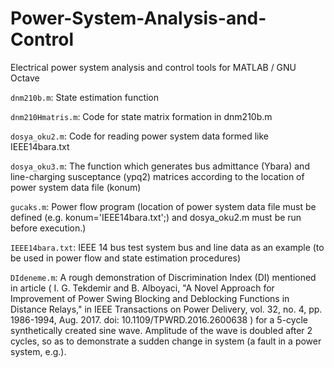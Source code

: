# Power-System-Analysis-and-Control
Electrical power system analysis and control tools for MATLAB / GNU Octave

`dnm210b.m`: State estimation function

`dnm210Hmatris.m`: Code for state matrix formation in dnm210b.m

`dosya_oku2.m`: Code for reading power system data formed like IEEE14bara.txt

`dosya_oku3.m`: The function which generates bus admittance (Ybara) and line-charging susceptance (ypq2) matrices according to the location of power system data file (konum)

`gucaks.m`: Power flow program (location of power system data file must be defined (e.g. konum='IEEE14bara.txt';) and dosya_oku2.m must be run before execution.)

`IEEE14bara.txt`: IEEE 14 bus test system bus and line data as an example (to be used in power flow and state estimation procedures)

`DIdeneme.m`: A rough demonstration of Discrimination Index (DI) mentioned in article ( I. G. Tekdemir and B. Alboyaci, "A Novel Approach for Improvement of Power Swing Blocking and Deblocking Functions in Distance Relays," in IEEE Transactions on Power Delivery, vol. 32, no. 4, pp. 1986-1994, Aug. 2017. doi: 10.1109/TPWRD.2016.2600638 ) for a 5-cycle synthetically created sine wave. Amplitude of the wave is doubled after 2 cycles, so as to demonstrate a sudden change in system (a fault in a power system, e.g.).
